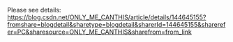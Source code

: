 Please see details: https://blog.csdn.net/ONLY_ME_CANTHIS/article/details/144645155?fromshare=blogdetail&sharetype=blogdetail&sharerId=144645155&sharerefer=PC&sharesource=ONLY_ME_CANTHIS&sharefrom=from_link
